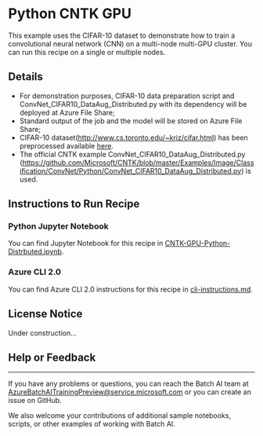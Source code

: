 # Python CNTK GPU

This example uses the CIFAR-10 dataset to demonstrate how to train a convolutional neural network (CNN) on a multi-node multi-GPU cluster. You can run this recipe on a single or multiple nodes.

## Details

- For demonstration purposes, CIFAR-10 data preparation script and ConvNet_CIFAR10_DataAug_Distributed.py with its dependency will be deployed at Azure File Share;
- Standard output of the job and the model will be stored on Azure File Share;
- CIFAR-10 dataset(http://www.cs.toronto.edu/~kriz/cifar.html) has been preprocessed available [here](https://batchaisamples.blob.core.windows.net/samples/CIFAR-10_dataset.tar?st=2017-09-29T18%3A29%3A00Z&se=2099-12-31T08%3A00%3A00Z&sp=rl&sv=2016-05-31&sr=b&sig=nFXsAp0Eq%2BoS5%2BKAEPnfyEGlCkBcKIadDvCPA%2BcX6lU%3D).
- The official CNTK example ConvNet_CIFAR10_DataAug_Distributed.py (https://github.com/Microsoft/CNTK/blob/master/Examples/Image/Classification/ConvNet/Python/ConvNet_CIFAR10_DataAug_Distributed.py) is used. 


## Instructions to Run Recipe

### Python Jupyter Notebook

You can find Jupyter Notebook for this recipe in [CNTK-GPU-Python-Distrbuted.ipynb](./CNTK-GPU-Python-Distrbuted.ipynb).

### Azure CLI 2.0

You can find Azure CLI 2.0 instructions for this recipe in [cli-instructions.md](./cli-instructions.md).

## License Notice

Under construction...

## Help or Feedback
--------------------
If you have any problems or questions, you can reach the Batch AI team at [AzureBatchAITrainingPreview@service.microsoft.com](mailto:AzureBatchAITrainingPreview@service.microsoft.com) or you can create an issue on GitHub.

We also welcome your contributions of additional sample notebooks, scripts, or other examples of working with Batch AI.
